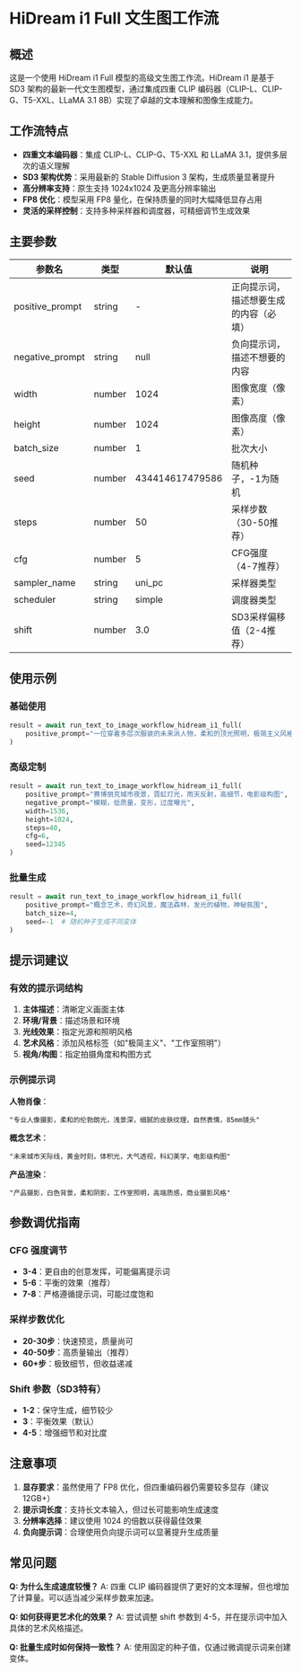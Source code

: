 # HiDream i1 Full 文生图工作流

## 概述

这是一个使用 HiDream i1 Full 模型的高级文生图工作流。HiDream i1 是基于 SD3 架构的最新一代文生图模型，通过集成四重 CLIP 编码器（CLIP-L、CLIP-G、T5-XXL、LLaMA 3.1 8B）实现了卓越的文本理解和图像生成能力。

## 工作流特点

- **四重文本编码器**：集成 CLIP-L、CLIP-G、T5-XXL 和 LLaMA 3.1，提供多层次的语义理解
- **SD3 架构优势**：采用最新的 Stable Diffusion 3 架构，生成质量显著提升
- **高分辨率支持**：原生支持 1024x1024 及更高分辨率输出
- **FP8 优化**：模型采用 FP8 量化，在保持质量的同时大幅降低显存占用
- **灵活的采样控制**：支持多种采样器和调度器，可精细调节生成效果

## 主要参数

| 参数名 | 类型 | 默认值 | 说明 |
|--------|------|---------|------|
| positive_prompt | string | - | 正向提示词，描述想要生成的内容（必填） |
| negative_prompt | string | null | 负向提示词，描述不想要的内容 |
| width | number | 1024 | 图像宽度（像素） |
| height | number | 1024 | 图像高度（像素） |
| batch_size | number | 1 | 批次大小 |
| seed | number | 434414617479586 | 随机种子，-1为随机 |
| steps | number | 50 | 采样步数（30-50推荐） |
| cfg | number | 5 | CFG强度（4-7推荐） |
| sampler_name | string | uni_pc | 采样器类型 |
| scheduler | string | simple | 调度器类型 |
| shift | number | 3.0 | SD3采样偏移值（2-4推荐） |

## 使用示例

### 基础使用

```python
result = await run_text_to_image_workflow_hidream_i1_full(
    positive_prompt="一位穿着多层次服装的未来派人物，柔和的顶光照明，极简主义风格，工作室灯光，正面视角"
)
```

### 高级定制

```python
result = await run_text_to_image_workflow_hidream_i1_full(
    positive_prompt="赛博朋克城市夜景，霓虹灯光，雨天反射，高细节，电影级构图",
    negative_prompt="模糊，低质量，变形，过度曝光",
    width=1536,
    height=1024,
    steps=40,
    cfg=6,
    seed=12345
)
```

### 批量生成

```python
result = await run_text_to_image_workflow_hidream_i1_full(
    positive_prompt="概念艺术，奇幻风景，魔法森林，发光的植物，神秘氛围",
    batch_size=4,
    seed=-1  # 随机种子生成不同变体
)
```

## 提示词建议

### 有效的提示词结构

1. **主体描述**：清晰定义画面主体
2. **环境/背景**：描述场景和环境
3. **光线效果**：指定光源和照明风格
4. **艺术风格**：添加风格标签（如"极简主义"、"工作室照明"）
5. **视角/构图**：指定拍摄角度和构图方式

### 示例提示词

**人物肖像**：
```
"专业人像摄影，柔和的伦勃朗光，浅景深，细腻的皮肤纹理，自然表情，85mm镜头"
```

**概念艺术**：
```
"未来城市天际线，黄金时刻，体积光，大气透视，科幻美学，电影级构图"
```

**产品渲染**：
```
"产品摄影，白色背景，柔和阴影，工作室照明，高端质感，商业摄影风格"
```

## 参数调优指南

### CFG 强度调节
- **3-4**：更自由的创意发挥，可能偏离提示词
- **5-6**：平衡的效果（推荐）
- **7-8**：严格遵循提示词，可能过度饱和

### 采样步数优化
- **20-30步**：快速预览，质量尚可
- **40-50步**：高质量输出（推荐）
- **60+步**：极致细节，但收益递减

### Shift 参数（SD3特有）
- **1-2**：保守生成，细节较少
- **3**：平衡效果（默认）
- **4-5**：增强细节和对比度

## 注意事项

1. **显存要求**：虽然使用了 FP8 优化，但四重编码器仍需要较多显存（建议 12GB+）
2. **提示词长度**：支持长文本输入，但过长可能影响生成速度
3. **分辨率选择**：建议使用 1024 的倍数以获得最佳效果
4. **负向提示词**：合理使用负向提示词可以显著提升生成质量

## 常见问题

**Q: 为什么生成速度较慢？**
A: 四重 CLIP 编码器提供了更好的文本理解，但也增加了计算量。可以适当减少采样步数来加速。

**Q: 如何获得更艺术化的效果？**
A: 尝试调整 shift 参数到 4-5，并在提示词中加入具体的艺术风格描述。

**Q: 批量生成时如何保持一致性？**
A: 使用固定的种子值，仅通过微调提示词来创建变体。